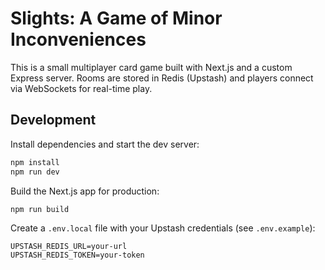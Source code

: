 # Slights: A Game of Minor Inconveniences

This is a small multiplayer card game built with Next.js and a custom Express
server. Rooms are stored in Redis (Upstash) and players connect via WebSockets
for real-time play.

## Development

Install dependencies and start the dev server:

```bash
npm install
npm run dev
```

Build the Next.js app for production:

```bash
npm run build
```

Create a `.env.local` file with your Upstash credentials (see `.env.example`):

```
UPSTASH_REDIS_URL=your-url
UPSTASH_REDIS_TOKEN=your-token
```

